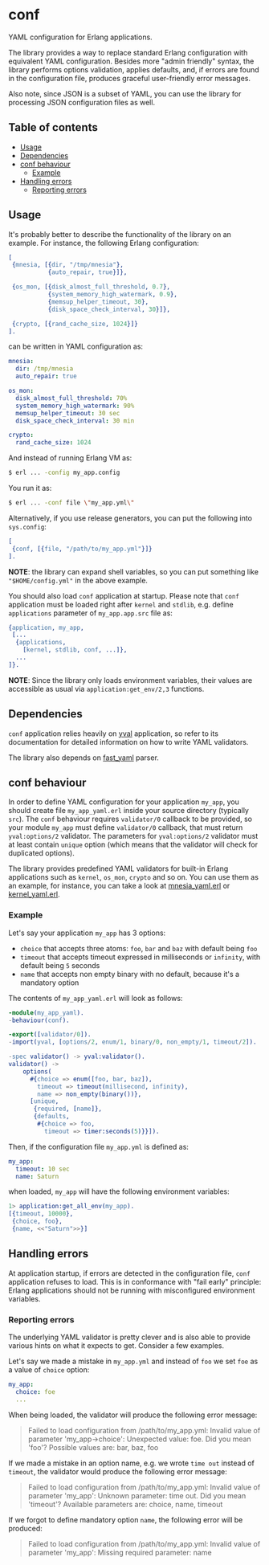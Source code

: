 # conf

YAML configuration for Erlang applications.

The library provides a way to replace standard Erlang configuration
with equivalent YAML configuration. Besides more "admin friendly"
syntax, the library performs options validation, applies defaults,
and, if errors are found in the configuration file,
produces graceful user-friendly error messages.

Also note, since JSON is a subset of YAML, you can use the library
for processing JSON configuration files as well.

## Table of contents
- [Usage](#usage)
- [Dependencies](#dependencies)
- [conf behaviour](#conf-behaviour)
  - [Example](#example)
- [Handling errors](#handling-errors)
  - [Reporting errors](#reporting-errors)

## Usage

It's probably better to describe the functionality of the library
on an example. For instance, the following Erlang configuration:
```erl
[
 {mnesia, [{dir, "/tmp/mnesia"},
           {auto_repair, true}]},

 {os_mon, [{disk_almost_full_threshold, 0.7},
           {system_memory_high_watermark, 0.9},
           {memsup_helper_timeout, 30},
           {disk_space_check_interval, 30}]},

 {crypto, [{rand_cache_size, 1024}]}
].
```
can be written in YAML configuration as:
```yaml
mnesia:
  dir: /tmp/mnesia
  auto_repair: true

os_mon:
  disk_almost_full_threshold: 70%
  system_memory_high_watermark: 90%
  memsup_helper_timeout: 30 sec
  disk_space_check_interval: 30 min

crypto:
  rand_cache_size: 1024
```
And instead of running Erlang VM as:
```sh
$ erl ... -config my_app.config
```
You run it as:
```sh
$ erl ... -conf file \"my_app.yml\"
```
Alternatively, if you use release generators, you can put the following into `sys.config`:
```erl
[
 {conf, [{file, "/path/to/my_app.yml"}]}
].
```
**NOTE**: the library can expand shell variables, so you can put something like
`"$HOME/config.yml"` in the above example.

You should also load `conf` application at startup. Please note that
`conf` application must be loaded right after `kernel` and `stdlib`, e.g. define `applications`
parameter of `my_app.app.src` file as:
```erl
{application, my_app,
 [...
  {applications,
    [kernel, stdlib, conf, ...]},
  ...
]}.
```
**NOTE**: Since the library only loads environment variables, their values are accessible
as usual via `application:get_env/2,3` functions.

## Dependencies

`conf` application relies heavily on [yval](https://github.com/zinid/yval)
application, so refer to its documentation for detailed information on how to write
YAML validators.

The library also depends on [fast_yaml](https://github.com/processone/fast_yaml)
parser.

## conf behaviour

In order to define YAML configuration for your application `my_app`, you should
create file `my_app_yaml.erl` inside your source directory (typically `src`).
The `conf` behaviour requires `validator/0` callback to be provided,
so your module `my_app` must define `validator/0` callback, that must return
`yval:options/2` validator. The parameters for `yval:options/2` validator
must at least contain `unique` option (which means that the validator will check for
duplicated options).

The library provides predefined YAML validators for built-in Erlang applications
such as `kernel`, `os_mon`, `crypto` and so on. You can use them as an example,
for instance, you can take a look at [mnesia_yaml.erl](src/mnesia_yaml.erl)
or [kernel_yaml.erl](src/kernel_yaml.erl).

### Example
Let's say your application `my_app` has 3 options:

- `choice` that accepts three atoms: `foo`, `bar` and `baz` with default
  being `foo`
- `timeout` that accepts timeout expressed in milliseconds or `infinity`,
  with default being `5` seconds
- `name` that accepts non empty binary with no default, because it's a
  mandatory option

The contents of `my_app_yaml.erl` will look as follows:
```erl
-module(my_app_yaml).
-behaviour(conf).

-export([validator/0]).
-import(yval, [options/2, enum/1, binary/0, non_empty/1, timeout/2]).

-spec validator() -> yval:validator().
validator() ->
    options(
      #{choice => enum([foo, bar, baz]),
        timeout => timeout(millisecond, infinity),
        name => non_empty(binary())},
      [unique,
       {required, [name]},
       {defaults,
        #{choice => foo,
          timeout => timer:seconds(5)}}]).
```
Then, if the configuration file `my_app.yml` is defined as:
```yaml
my_app:
  timeout: 10 sec
  name: Saturn
```
when loaded, `my_app` will have the following environment variables:
```erl
1> application:get_all_env(my_app).
[{timeout, 10000},
 {choice, foo},
 {name, <<"Saturn">>}]
```

## Handling errors

At application startup, if errors are detected in the configuration file, `conf`
application refuses to load. This is in conformance with "fail early" principle: Erlang
applications should not be running with misconfigured environment variables.

### Reporting errors

The underlying YAML validator is pretty clever and is also able to provide various hints
on what it expects to get. Consider a few examples.

Let's say we made a mistake in `my_app.yml` and instead of `foo` we set `foe`
as a value of `choice` option:
```yaml
my_app:
  choice: foe
  ...
```
When being loaded, the validator will produce the following error message:
> Failed to load configuration from /path/to/my_app.yml: Invalid value of parameter 'my_app->choice': Unexpected value: foe. Did you mean 'foo'? Possible values are: bar, baz, foo

If we made a mistake in an option name, e.g. we wrote `time out` instead of `timeout`, the validator
would produce the following error message:
> Failed to load configuration from /path/to/my_app.yml: Invalid value of parameter 'my_app': Unknown parameter: time out. Did you mean 'timeout'? Available parameters are: choice, name, timeout

If we forgot to define mandatory option `name`, the following error will be produced:
> Failed to load configuration from /path/to/my_app.yml: Invalid value of parameter 'my_app': Missing required parameter: name
